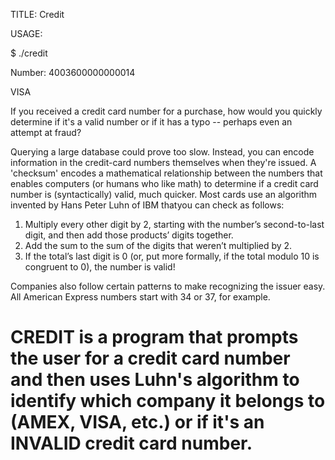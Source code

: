 TITLE: Credit

USAGE: 

$ ./credit

Number: 4003600000000014

VISA

If you received a credit card number for a purchase, how would you quickly determine if it's a valid number or if it has a typo -- perhaps even an attempt at fraud?

Querying a large database could prove too slow. Instead, you can encode information in the credit-card numbers themselves when they're issued.
A 'checksum' encodes a mathematical relationship between the numbers that enables computers (or humans who like math)
to determine if a credit card number is (syntactically) valid, much quicker. 
Most cards use an algorithm invented by Hans Peter Luhn of IBM thatyou can check as follows:

1. Multiply every other digit by 2, starting with the number’s second-to-last digit, and then add those products’ digits together.
2. Add the sum to the sum of the digits that weren’t multiplied by 2.
3. If the total’s last digit is 0 (or, put more formally, if the total modulo 10 is congruent to 0), the number is valid!

Companies also follow certain patterns to make recognizing the issuer easy. All American Express numbers start with 34 or 37, for example.

# CREDIT is a program that prompts the user for a credit card number and then uses Luhn's algorithm to identify which company it belongs to (AMEX, VISA, etc.) or if it's an INVALID credit card number.
